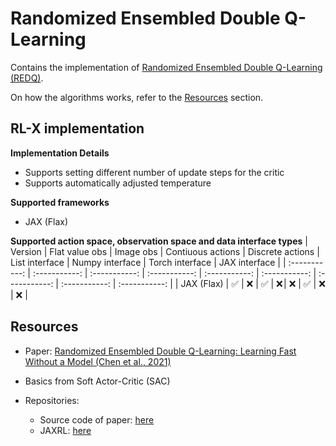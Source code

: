 # Randomized Ensembled Double Q-Learning

Contains the implementation of [Randomized Ensembled Double Q-Learning (REDQ)](https://arxiv.org/pdf/2101.05982).

On how the algorithms works, refer to the [Resources](#resources) section.


## RL-X implementation

**Implementation Details**
- Supports setting different number of update steps for the critic
- Supports automatically adjusted temperature

**Supported frameworks**
- JAX (Flax)

**Supported action space, observation space and data interface types**
| Version | Flat value obs | Image obs | Contiuous actions | Discrete actions | List interface | Numpy interface | Torch interface | JAX interface |
| :-----------: | :-----------: | :-----------: | :-----------: | :-----------: | :-----------: | :-----------: | :-----------: | :-----------: |
| JAX (Flax) | ✅ | ❌ | ✅ | ❌ | ❌ | ✅ | ❌ | ❌ |


## Resources
- Paper: [Randomized Ensembled Double Q-Learning: Learning Fast Without a Model (Chen et al., 2021)](https://arxiv.org/pdf/2101.05982)

- Basics from Soft Actor-Critic (SAC)

- Repositories:
    - Source code of paper: [here](https://github.com/watchernyu/REDQ)
    - JAXRL: [here](https://github.com/ikostrikov/jaxrl/tree/main/jaxrl/agents/redq)
